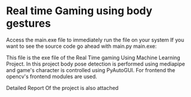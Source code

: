 # Real time Gaming using body gestures
Access the main.exe file to immediately run the file on your system
If you want to see the source code go ahead with main.py
main.exe:

  This file is the exe file of the Real Time gaming Using Machine Learning Project.
 In this project body pose detection is performed using mediapipe and game's character is controlled using PyAutoGUI. For frontend the opencv's frontend modules are used.

Detailed Report Of the project is also attached
